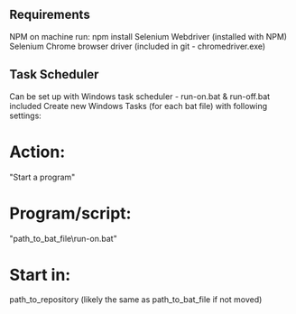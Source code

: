 ## Requirements
NPM on machine
run: npm install
Selenium Webdriver (installed with NPM)
Selenium Chrome browser driver (included in git - chromedriver.exe)

## Task Scheduler
Can be set up with Windows task scheduler - run-on.bat & run-off.bat included
Create new Windows Tasks (for each bat file) with following settings:
# Action: 
"Start a program"
# Program/script: 
"path_to_bat_file\run-on.bat"
# Start in:
path_to_repository (likely the same as path_to_bat_file if not moved)